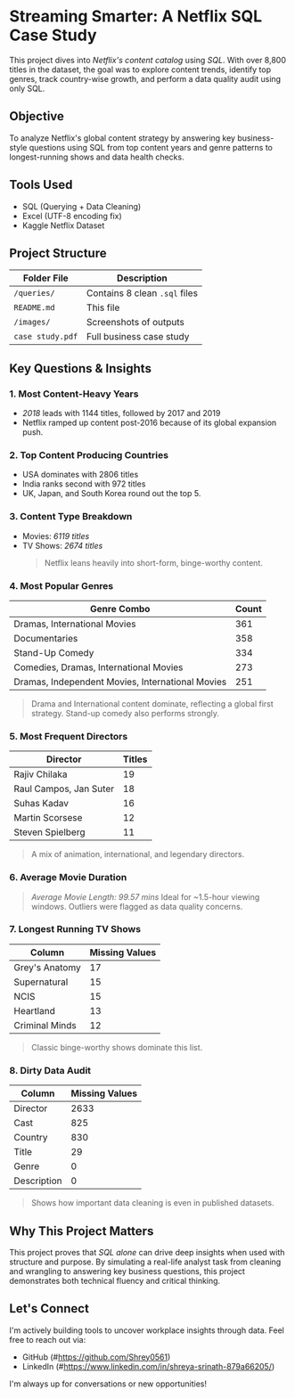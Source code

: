 # Streaming Smarter: A Netflix SQL Case Study
This project dives into *Netflix's content catalog* using *SQL*. With over 8,800 titles in the dataset, the goal was to explore content trends, identify top genres, track country-wise growth, and perform a data quality audit using only SQL.

## Objective
To analyze Netflix's global content strategy by answering key business-style questions using SQL from top content years and genre patterns to longest-running shows and data health checks. 

## Tools Used
- SQL (Querying + Data Cleaning)
- Excel (UTF-8 encoding fix)
- Kaggle Netflix Dataset

## Project Structure 
| Folder File                      | Description                   |
|----------------------------------|-------------------------------|
| `/queries/`                      | Contains 8 clean `.sql` files |
| `README.md`                      | This file                     |
| `/images/`                       | Screenshots of outputs        |
| `case study.pdf`                 | Full business case study      |

## Key Questions & Insights

### 1. Most Content-Heavy Years
 - *2018* leads with 1144 titles, followed by 2017 and 2019
 - Netflix ramped up content post-2016 because of its global expansion push.

### 2. Top Content Producing Countries
 - USA dominates with 2806 titles
 - India ranks second with 972 titles
 - UK, Japan, and South Korea round out the top 5.

### 3. Content Type Breakdown
 - Movies: *6119 titles*
 - TV Shows: *2674 titles*
   > Netflix leans heavily into short-form, binge-worthy content.

### 4. Most Popular Genres
| Genre Combo                                       | Count                              |
|---------------------------------------------------|------------------------------------|
| Dramas, International Movies                      | 361                                |
| Documentaries                                     | 358                                |
| Stand-Up Comedy                                   | 334                                |
| Comedies, Dramas, International Movies            | 273                                |
| Dramas, Independent Movies, International Movies  | 251                                |
 > Drama and International content  dominate, reflecting a global first strategy. Stand-up comedy also performs strongly.

### 5. Most Frequent Directors

| Director                                       | Titles                     |
|------------------------------------------------|----------------------------|
| Rajiv Chilaka                                  | 19                         |
| Raul Campos, Jan Suter                         | 18                         |
| Suhas Kadav                                    | 16                         |
| Martin Scorsese                                | 12                         |
| Steven Spielberg                               | 11                         |
 > A mix of animation, international, and legendary directors.

### 6. Average Movie Duration
> *Average Movie Length: 99.57 mins*
> Ideal for ~1.5-hour viewing windows. Outliers were flagged as data quality concerns.

 ### 7. Longest Running TV Shows
 | Column                           | Missing Values           |
 |----------------------------------|--------------------------|
 | Grey's Anatomy                   | 17                       |
 | Supernatural                     | 15                       |
 | NCIS                             | 15                       |
 | Heartland                        | 13                       |
 | Criminal Minds                   | 12                       |

> Classic binge-worthy shows dominate this list.

### 8. Dirty Data Audit
| Column           | Missing Values        |
|------------------|-----------------------|
| Director         | 2633                  |
| Cast             | 825                   |
| Country          | 830                   |
| Title            | 29                    |
| Genre            | 0                     |
| Description      | 0                     |

> Shows how important data cleaning is even in published datasets.

## Why This Project Matters
This project proves that *SQL alone* can drive deep insights when used  with structure and purpose. By simulating a real-life analyst task from cleaning and wrangling to answering key business questions, this project demonstrates both technical fluency and critical thinking.

## Let's Connect
I'm actively building tools to uncover workplace insights through data. Feel free to reach out via:
 * GitHub (#https://github.com/Shrey0561)
 * LinkedIn (#https://www.linkedin.com/in/shreya-srinath-879a66205/)


I'm always up for conversations or new opportunities!
